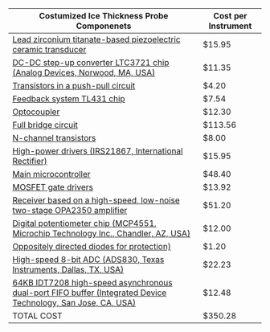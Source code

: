 | Costumized Ice Thickness Probe Componenets                                                                                                                                                                                                                                                                                                                                                                                                                                                                                                                                                                                      | Cost per Instrument |
|---------------------------------------------------------------------------------------------------------------------------------------------------------------------------------------------------------------------------------------------------------------------------------------------------------------------------------------------------------------------------------------------------------------------------------------------------------------------------------------------------------------------------------------------------------------------------------------------------------------------------------|---------------------|
| [Lead zirconium titanate-based piezoelectric ceramic transducer](https://www.steminc.com/PZT/en/piezo-disc-transducer-450-khz)                                                                                                                                                                                                                                                                                                                                                                                                                                                                                                  | $15.95              |
| [DC-DC step-up converter LTC3721 chip (Analog Devices, Norwood, MA, USA)](https://www.digikey.com/en/products/detail/analog-devices-inc./LTC1968CMS8%23TRPBF/8024610?utm_adgroup=&utm_source=google&utm_medium=cpc&utm_campaign=Pmax_Shopping_Boston%20Metro%20Category%20Awarness&utm_term=&utm_content=&utm_id=go_cmp-20837509568_adg-_ad-__dev-c_ext-_prd-8024610_sig-Cj0KCQiAh8OtBhCQARIsAIkWb6-jqLqJLhnRog10GK2N5Ul9nxcIYArcGyp9_lgqamsmMYpmnDdpFtcaAhl1EALw_wcB&gad_source=1&gclid=Cj0KCQiAh8OtBhCQARIsAIkWb6-jqLqJLhnRog10GK2N5Ul9nxcIYArcGyp9_lgqamsmMYpmnDdpFtcaAhl1EALw_wcB)                                          | $11.35              |
| [Transistors in a push-pull circuit](https://www.digikey.com/en/products/detail/torex-semiconductor-ltd/XC6120C182NR-G/2138208)                                                                                                                                                                                                                                                                                                                                                                                                                                                                                                 | $4.20               |
| [Feedback system TL431 chip](https://www.digikey.com/en/products/detail/stmicroelectronics/TL431AIL3T/2672716?utm_adgroup=General&utm_source=google&utm_medium=cpc&utm_campaign=PMax%20Shopping_Product_Zombie%20SKUs&utm_term=&utm_content=General&utm_id=go_cmp-17815035045_adg-_ad-__dev-c_ext-_prd-2672716_sig-Cj0KCQiAh8OtBhCQARIsAIkWb69-QH4cJS4X3rBD28LPjX1Sw_C_L_lV5uRcFujD3dkXK6B1fUiyWwEaAp_NEALw_wcB&gad_source=1&gclid=Cj0KCQiAh8OtBhCQARIsAIkWb69-QH4cJS4X3rBD28LPjX1Sw_C_L_lV5uRcFujD3dkXK6B1fUiyWwEaAp_NEALw_wcB)                                                                                                | $7.54               |
| [Optocoupler](https://www.mouser.com/ProductDetail/Vishay-Semiconductors/VOIH060AT?qs=ST9lo4GX8V1LpG8a0DQNJg%3D%3D&mgh=1)                                                                                                                                                                                                                                                                                                                                                                                                                                                                                                       | $12.30              |
| [Full bridge circuit](https://www.digikey.com/en/products/detail/nxp-usa-inc./KIT33887EKEVBE/2185293?utm_adgroup=&utm_source=google&utm_medium=cpc&utm_campaign=PMax%20Shopping_Product_Low%20ROAS%20Categories&utm_term=&utm_content=&utm_id=go_cmp-20243063506_adg-_ad-__dev-c_ext-_prd-2185293_sig-Cj0KCQiAh8OtBhCQARIsAIkWb68jB4ptEPhpOVg3o6ObQ50Z46T6hQr1-uBVaNi2HUTBgDJI2iqPzeYaAunaEALw_wcB&gad_source=1&gclid=Cj0KCQiAh8OtBhCQARIsAIkWb68jB4ptEPhpOVg3o6ObQ50Z46T6hQr1-uBVaNi2HUTBgDJI2iqPzeYaAunaEALw_wcB)                                                                                                             | $113.56             |
| [N-channel transistors](https://www.digikey.com/en/products/detail/infineon-technologies/IRLB4132PBF/5270592?utm_adgroup=&utm_source=google&utm_medium=cpc&utm_campaign=PMax%20Shopping_Product_Medium%20ROAS%20Categories&utm_term=&utm_content=&utm_id=go_cmp-20223376311_adg-_ad-__dev-c_ext-_prd-5270592_sig-Cj0KCQiAh8OtBhCQARIsAIkWb694WczdIsf6cEpM0_kEszCxJoCsl9uhwLuquExP4e76MzK8Bq_dQUkaAuQ_EALw_wcB&gad_source=1&gclid=Cj0KCQiAh8OtBhCQARIsAIkWb694WczdIsf6cEpM0_kEszCxJoCsl9uhwLuquExP4e76MzK8Bq_dQUkaAuQ_EALw_wcB)                                                                                                  | $8.00               |
| [High-power drivers (IRS21867, International Rectifier)](https://www.mouser.com/ProductDetail/Infineon-Technologies/IRS2117STRPBF?qs=9%252BKlkBgLFf2%2F9HQV1aBW1Q%3D%3D&mgh=1&gad_source=1&gclid=Cj0KCQiAh8OtBhCQARIsAIkWb6_9_7bg8CcWAHGiskpYh3yGI9-RnuD6dL9pzngYHo05qPQkJM-iJ-8aAvOlEALw_wcB)                                                                                                                                                                                                                                                                                                                                  | $15.95              |
| [Main microcontroller](https://store.arduino.cc/products/arduino-due)                                                                                                                                                                                                                                                                                                                                                                                                                                                                                                                                                           | $48.40              |
| [MOSFET gate drivers](https://www.digikey.com/en/products/detail/vishay-semiconductor-opto-division/VO3150A/2096253?utm_adgroup=&utm_source=google&utm_medium=cpc&utm_campaign=PMax%20Shopping_Product_Low%20ROAS%20Categories&utm_term=&utm_content=&utm_id=go_cmp-20243063506_adg-_ad-__dev-c_ext-_prd-2096253_sig-Cj0KCQiAh8OtBhCQARIsAIkWb68U8K2kinXFJg5ikAs4S5b3oAJ-lX-oqzElZh-hTZJNcVdFY0nLmY4aAjpJEALw_wcB&gad_source=1&gclid=Cj0KCQiAh8OtBhCQARIsAIkWb68U8K2kinXFJg5ikAs4S5b3oAJ-lX-oqzElZh-hTZJNcVdFY0nLmY4aAjpJEALw_wcB)                                                                                              | $13.92              |
| [Receiver based on a high-speed, low-noise two-stage OPA2350 amplifier](https://www.mouser.com/c/semiconductors/amplifier-ics/high-speed-operational-amplifiers/?m=Texas%20Instruments&series=OPA2350)                                                                                                                                                                                                                                                                                                                                                                                                                          | $51.20              |
| [Digital potentiometer chip (MCP4551, Microchip Technology Inc., Chandler, AZ, USA)](https://www.digikey.com/en/products/detail/microchip-technology/MCP4551-503E-MS/2059944?utm_adgroup=&utm_source=google&utm_medium=cpc&utm_campaign=PMax%20Supplier_Focus%20Supplier&utm_term=&utm_content=&utm_id=go_cmp-20243063242_adg-_ad-__dev-c_ext-_prd-_sig-Cj0KCQiAh8OtBhCQARIsAIkWb6_g0R_EgFVW7KTQOOC7-B-Qv0XHP5gHl8SFhWA2SqvQTGSzM_PohjMaAh-VEALw_wcB&gad_source=1&gclid=Cj0KCQiAh8OtBhCQARIsAIkWb6_g0R_EgFVW7KTQOOC7-B-Qv0XHP5gHl8SFhWA2SqvQTGSzM_PohjMaAh-VEALw_wcB) 														  | $12.00              |
| [Oppositely directed diodes for protection)](https://www.digikey.com/en/products/detail/diodes-incorporated/1N4005-T/160607?utm_adgroup=&utm_source=google&utm_medium=cpc&utm_campaign=PMax%20Shopping_Product_Medium%20ROAS%20Categories&utm_term=&utm_content=&utm_id=go_cmp-20223376311_adg-_ad-__dev-c_ext-_prd-160607_sig-Cj0KCQiAh8OtBhCQARIsAIkWb6804bSIaqdZN5IpcMnUVOENO8aCcrr__g8ITazwmz9bDZaMR3AkOwkaArlrEALw_wcB&gad_source=1&gclid=Cj0KCQiAh8OtBhCQARIsAIkWb6804bSIaqdZN5IpcMnUVOENO8aCcrr__g8ITazwmz9bDZaMR3AkOwkaArlrEALw_wcB)                                                                                    | $1.20               |
| [High-speed 8-bit ADC (ADS830, Texas Instruments, Dallas, TX, USA)](https://www.digikey.com/en/products/detail/texas-instruments/ADS8330IBRSAT/1278886?utm_adgroup=&utm_source=google&utm_medium=cpc&utm_campaign=PMax%20Shopping_Product_Medium%20ROAS%20Categories&utm_term=&utm_content=&utm_id=go_cmp-20223376311_adg-_ad-__dev-c_ext-_prd-_sig-Cj0KCQiAh8OtBhCQARIsAIkWb6-i74Mkgo8YKUfl8oaoWB63s7Y5FcVRRltNvWf2OtOgtGOpoRjWA2IaAnVPEALw_wcB&gad_source=1&gclid=Cj0KCQiAh8OtBhCQARIsAIkWb6-i74Mkgo8YKUfl8oaoWB63s7Y5FcVRRltNvWf2OtOgtGOpoRjWA2IaAnVPEALw_wcB)                                                               | $22.23              |
| [64KB IDT7208 high-speed asynchronous dual-port FIFO buffer (Integrated Device Technology, San Jose, CA, USA)](https://www.digikey.com/en/products/detail/renesas-electronics-corporation/7201LA12TPG/2014236?utm_adgroup=&utm_source=google&utm_medium=cpc&utm_campaign=PMax%20Shopping_Product_Medium%20ROAS%20Categories&utm_term=&utm_content=&utm_id=go_cmp-20223376311_adg-_ad-__dev-c_ext-_prd-2014236_sig-Cj0KCQiAh8OtBhCQARIsAIkWb6-QTtngwuMYyJPvKol2IELbAh7Qt6DBG0HaeNivoe-MpyoQVPhUeq8aAoHKEALw_wcB&gad_source=1&gclid=Cj0KCQiAh8OtBhCQARIsAIkWb6-QTtngwuMYyJPvKol2IELbAh7Qt6DBG0HaeNivoe-MpyoQVPhUeq8aAoHKEALw_wcB) | $12.48              |
| TOTAL COST                                                                                                                                                                                                                                                                                                                                                                                                                                                                                                                                                                                                                      | $350.28             | 
